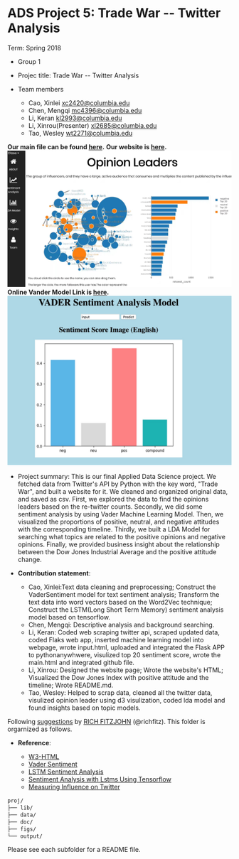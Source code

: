 # ADS Project 5: Trade War -- Twitter Analysis

Term: Spring 2018

+ Group 1
+ Projec title: Trade War -- Twitter Analysis
+ Team members

	+ Cao, Xinlei xc2420@columbia.edu
	+ Chen, Mengqi mc4396@columbia.edu
	+ Li, Keran kl2993@columbia.edu
	+ Li, Xinrou(Presenter) xl2685@columbia.edu
	+ Tao, Wesley wt2271@columbia.edu
	
**Our main file can be found [here](doc/main.html).**
**Our website is [here](http://keran.pythonanywhere.com).**
![Web Page](figs/webpage1.jpg)
**Online Vander Model Link is [here](http://keran.pythonanywhere.com/input).**
![Vander Model](figs/model.jpg)

+ Project summary: This is our final Applied Data Science project. We fetched data from Twitter's API by Python with the key word, "Trade War", and built a website for it. We cleaned and organized original data, and saved as csv. First, we explored the data to find the opinions leaders based on the re-twitter counts. Secondly, we did some sentiment analysis by using Vader Machine Learning Model. Then, we visualized the proportions of positive, neutral, and negative attitudes with the corresponding timeline. Thirdly, we built a LDA Model for searching what topics are related to the positive opinions and negative opinions. Finally, we provided business insight about the relationship between the Dow Jones Industrial Average and the positive attitude change.
	
+ **Contribution statement**: 
    + Cao, Xinlei:Text data cleaning and preprocessing; Construct the VaderSentiment model for text sentiment analysis; Transform the text data into word vectors based on the Word2Vec technique; Construct the LSTM(Long Short Term Memory) sentiment analysis model based on tensorflow.
    + Chen, Mengqi: Descriptive analysis and background searching.
    + Li, Keran: Coded web scraping twitter api, scraped updated data, coded Flaks web app, inserted machine learning model into webpage, wrote input.html, uploaded and integrated the Flask APP to pythonanywhwere, visulized top 20 sentiment score, wrote the main.html and integrated github file.
    + Li, Xinrou: Designed the website page; Wrote the website's HTML; Visualized the Dow Jones Index with positive attitude and the timeline; Wrote README.md.
    + Tao, Wesley: Helped to scrap data, cleaned all the twitter data, visulized opinion leader using d3 visulization, coded lda model and found insights based on topic models.

Following [suggestions](http://nicercode.github.io/blog/2013-04-05-projects/) by [RICH FITZJOHN](http://nicercode.github.io/about/#Team) (@richfitz). This folder is orgarnized as follows.

+ **Reference**: 

	+ [W3-HTML](https://www.w3schools.com/html/default.asp)
	+ [Vader Sentiment](https://github.com/cjhutto/vaderSentiment)
	+ [LSTM Sentiment Analysis](https://github.com/adeshpande3/LSTM-Sentiment-Analysis)
	+ [Sentiment Analysis with Lstms Using Tensorflow]( https://www.oreilly.com/learning/perform-sentiment-analysis-with-lstms-using-tensorflow)
	+ [Measuring Influence on Twitter](http://www.l2f.inesc-id.pt/~fmmb/wiki/uploads/Work/misnis.ref07.pdf)
```
proj/
├── lib/
├── data/
├── doc/
├── figs/
└── output/
```

Please see each subfolder for a README file.
